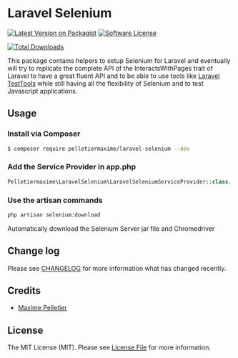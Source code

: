 # Laravel Selenium

[![Latest Version on Packagist][ico-version]][link-packagist]
[![Software License][ico-license]](LICENSE.md)
<!-- [![Coverage Status][ico-scrutinizer]][link-scrutinizer] -->
<!-- [![Quality Score][ico-code-quality]][link-code-quality] -->
[![Total Downloads][ico-downloads]][link-downloads]

This package contains helpers to setup Selenium for Laravel and eventually will try to replicate the complete API
of the InteractsWithPages trait of Laravel to have a great fluent API and to be able to use tools
like [Laravel TestTools][link-testtools] while still having all the flexibility of Selenium
and to test Javascript applications.

## Usage

### Install via Composer

``` bash
$ composer require pelletiermaxime/laravel-selenium --dev
```

### Add the Service Provider in app.php

```php
Pelletiermaxime\LaravelSelenium\LaravelSeleniumServiceProvider::class,
```

### Use the artisan commands

```bash
php artisan selenium:download
```

Automatically download the Selenium Server jar file and Chromedriver

## Change log

Please see [CHANGELOG](CHANGELOG.md) for more information what has changed recently.

## Credits

- [Maxime Pelletier][link-author]

## License

The MIT License (MIT). Please see [License File](LICENSE.md) for more information.

[ico-version]: https://img.shields.io/packagist/v/pelletiermaxime/laravel-selenium.svg?style=flat-square
[ico-license]: https://img.shields.io/badge/license-MIT-brightgreen.svg?style=flat-square
[ico-travis]: https://img.shields.io/travis/pelletiermaxime/laravel-selenium/master.svg?style=flat-square
[ico-scrutinizer]: https://img.shields.io/scrutinizer/coverage/g/pelletiermaxime/laravel-selenium.svg?style=flat-square
[ico-code-quality]: https://img.shields.io/scrutinizer/g/pelletiermaxime/laravel-selenium.svg?style=flat-square
[ico-downloads]: https://img.shields.io/packagist/dt/pelletiermaxime/laravel-selenium.svg?style=flat-square

[link-packagist]: https://packagist.org/packages/pelletiermaxime/laravel-selenium
[link-travis]: https://travis-ci.org/pelletiermaxime/laravel-selenium
[link-scrutinizer]: https://scrutinizer-ci.com/g/pelletiermaxime/laravel-selenium/code-structure
[link-code-quality]: https://scrutinizer-ci.com/g/pelletiermaxime/laravel-selenium
[link-downloads]: https://packagist.org/packages/pelletiermaxime/laravel-selenium
[link-author]: https://github.com/pelletiermaxime
[link-testtools]: https://chrome.google.com/webstore/detail/laravel-testtools/ddieaepnbjhgcbddafciempnibnfnakl?hl=en
